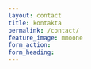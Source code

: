 ```yaml
---
layout: contact
title: kontakta
permalink: /contact/
feature_image: mmoone
form_action:
form_heading: 
---
```

